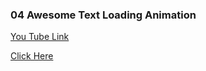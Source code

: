 ### 04 Awesome Text Loading Animation

[You Tube Link](https://www.youtube.com/watch?v=AYW9K_lEGvM&list=PLwGdqUZWnOp2JYAoNE_-7sSWcIeO1A-xi&index=32)

[Click Here](http://text-loading.surge.sh/)